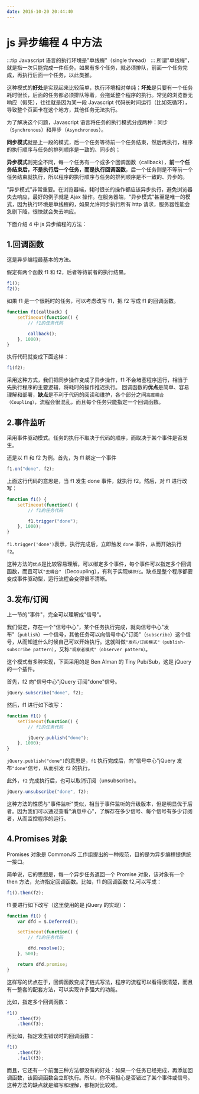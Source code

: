 ```yaml
---
date: 2016-10-20 20:44:40
---
```


# js 异步编程 4 中方法

:::tip
Javascript 语言的执行环境是"单线程"（single thread）
:::
所谓"单线程"，就是指一次只能完成一件任务。如果有多个任务，就必须排队，前面一个任务完成，再执行后面一个任务，以此类推。

这种模式的**好处**是实现起来比较简单，执行环境相对单纯；**坏处**是只要有一个任务耗时很长，后面的任务都必须排队等着，会拖延整个程序的执行。常见的浏览器无响应（假死），往往就是因为某一段 Javascript 代码长时间运行（比如死循环），导致整个页面卡在这个地方，其他任务无法执行。

为了解决这个问题，Javascript 语言将任务的执行模式分成两种：同步（`Synchronous`）和异步（`Asynchronous`）。

**同步模式**就是上一段的模式，后一个任务等待前一个任务结束，然后再执行，程序的执行顺序与任务的排列顺序是一致的、同步的；

**异步模式**则完全不同，每一个任务有一个或多个回调函数（callback），**前一个任务结束后，不是执行后一个任务，而是执行回调函数**，后一个任务则是不等前一个任务结束就执行，所以程序的执行顺序与任务的排列顺序是不一致的、异步的。

"异步模式"非常重要。在浏览器端，耗时很长的操作都应该异步执行，避免浏览器失去响应，最好的例子就是 Ajax 操作。在服务器端，"异步模式"甚至是唯一的模式，因为执行环境是单线程的，如果允许同步执行所有 http 请求，服务器性能会急剧下降，很快就会失去响应。

下面介绍 4 中 js 异步编程的方法：

## 1.回调函数

这是异步编程最基本的方法。

假定有两个函数 f1 和 f2，后者等待前者的执行结果。

```js
f1();
f2();
```

如果 f1 是一个很耗时的任务，可以考虑改写 f1，把 f2 写成 f1 的回调函数。

```js
function f1(callback) {
    setTimeout(function() {
        // f1的任务代码

        callback();
    }, 1000);
}
```

执行代码就变成下面这样：

```js
f1(f2);
```

采用这种方式，我们把同步操作变成了异步操作，f1 不会堵塞程序运行，相当于先执行程序的主要逻辑，将耗时的操作推迟执行。
回调函数的**优点**是简单、容易理解和部署，**缺点**是不利于代码的阅读和维护，各个部分之间`高度耦合（Coupling）`，流程会很混乱，而且每个任务只能指定一个回调函数。

## 2.事件监听

采用事件驱动模式。任务的执行不取决于代码的顺序，而取决于某个事件是否发生。

还是以 f1 和 f2 为例。首先，为 f1 绑定一个事件

```js
f1.on("done", f2);
```

上面这行代码的意思是，当 f1 发生 done 事件，就执行 f2。然后，对 f1 进行改写：

```js {5}
function f1() {
    setTimeout(function() {
        // f1的任务代码

        f1.trigger("done");
    }, 1000);
}
```

`f1.trigger('done')`表示，执行完成后，立即触发 `done` 事件，从而开始执行 `f2`。

这种方法的`优点`是比较容易理解，可以绑定多个事件，每个事件可以指定多个回调函数，而且可以`"去耦合"`（Decoupling），有利于实现`模块化`。缺点是整个程序都要变成事件驱动型，运行流程会变得很不清晰。

## 3.发布/订阅

上一节的"事件"，完全可以理解成"信号"。

我们假定，存在一个"信号中心"，某个任务执行完成，就向信号中心"发布"（`publish`）一个信号，其他任务可以向信号中心"订阅"（`subscribe`）这个信号，从而知道什么时候自己可以开始执行。这就叫做`"发布/订阅模式"（publish-subscribe pattern）`，又称`"观察者模式"（observer pattern）`。

这个模式有多种实现，下面采用的是 Ben Alman 的 Tiny Pub/Sub，这是 jQuery 的一个插件。

首先，f2 向"信号中心"jQuery 订阅"done"信号。

```js
jQuery.subscribe("done", f2);
```

然后，f1 进行如下改写：

```js
function f1() {
    setTimeout(function() {
        // f1的任务代码

        jQuery.publish("done");
    }, 1000);
}
```

`jQuery.publish("done")`的意思是，`f1` 执行完成后，向"信号中心"jQuery 发布`"done"`信号，从而引发 `f2` 的执行。

此外，`f2` 完成执行后，也可以取消订阅（unsubscribe）。

```js
jQuery.unsubscribe("done", f2);
```

这种方法的性质与"事件监听"类似，相当于事件监听的升级版本，但是明显优于后者。因为我们可以通过查看"消息中心"，了解存在多少信号、每个信号有多少订阅者，从而监控程序的运行。

## 4.Promises 对象

Promises 对象是 CommonJS 工作组提出的一种规范，目的是为异步编程提供统一接口。

简单说，它的思想是，每一个异步任务返回一个 Promise 对象，该对象有一个 then 方法，允许指定回调函数。比如，f1 的回调函数 f2,可以写成：

```js
f1().then(f2);
```

f1 要进行如下改写（这里使用的是 jQuery 的实现）：

```js
function f1() {
    var dfd = $.Deferred();

    setTimeout(function() {
        // f1的任务代码

        dfd.resolve();
    }, 500);

    return dfd.promise;
}
```

这样写的优点在于，回调函数变成了链式写法，程序的流程可以看得很清楚，而且有一整套的配套方法，可以实现许多强大的功能。

比如，指定多个回调函数：

```js
f1()
    .then(f2)
    .then(f3);
```

再比如，指定发生错误时的回调函数：

```js
f1()
    .then(f2)
    .fail(f3);
```

而且，它还有一个前面三种方法都没有的好处：如果一个任务已经完成，再添加回调函数，该回调函数会立即执行。所以，你不用担心是否错过了某个事件或信号。这种方法的缺点就是编写和理解，都相对比较难。
